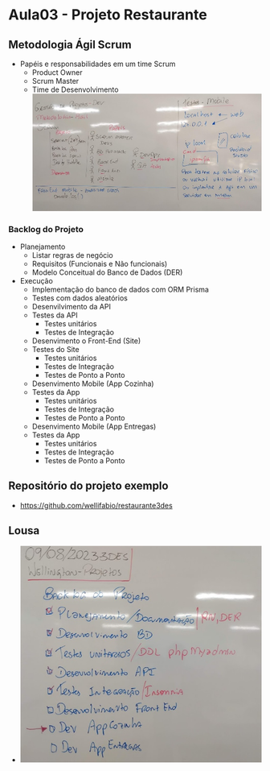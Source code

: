 # Aula03 - Projeto Restaurante
## Metodologia Ágil Scrum
- Papéis e responsabilidades em um time Scrum
    - Product Owner
    - Scrum Master
    - Time de Desenvolvimento
![Lousa1](./lousa1.jpg)
### Backlog do Projeto
- Planejamento
    - Listar regras de negócio
    - Requisitos (Funcionais e Não funcionais)
    - Modelo Conceitual do Banco de Dados (DER)
- Execução
    - Implementação do banco de dados com ORM Prisma
    - Testes com dados aleatórios
    - Desenvilvimento da API
    - Testes da API
        - Testes unitários
        - Testes de Integração
    - Desenvimento o Front-End (Site)
    - Testes do Site
        - Testes unitários
        - Testes de Integração
        - Testes de Ponto a Ponto
    - Desenvimento Mobile (App Cozinha)
    - Testes da App
        - Testes unitários
        - Testes de Integração
        - Testes de Ponto a Ponto
    - Desenvimento Mobile (App Entregas)
    - Testes da App
        - Testes unitários
        - Testes de Integração
        - Testes de Ponto a Ponto
## Repositório do projeto exemplo
- https://github.com/wellifabio/restaurante3des

## Lousa
- ![Lousa2](./lousa2.jpg)